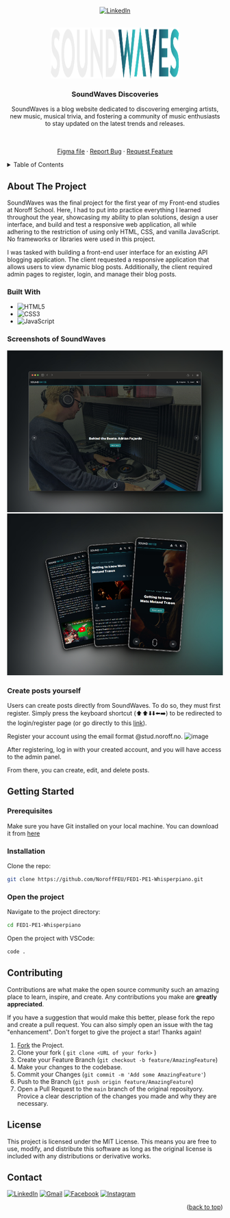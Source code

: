 <a name="readme-top"></a>

<div align="center">
  
[![LinkedIn][linkedin-shield]](https://www.linkedin.com/in/jes%C3%BAs-alberola-herrero-896b61189/)

  
</div>

<!-- PROJECT LOGO -->
<br />
<div align="center">
  <a href="https://norofffeu.github.io/FED1-PE1-Whisperpiano/index.html">
    <img src="assets/img/Logo dark.svg" alt="Logo" width="300" height="120">
  </a>

  <h3 align="center">SoundWaves Discoveries</h3>
  SoundWaves is a blog website dedicated to discovering emerging artists, new music, musical trivia, and fostering a community of music enthusiasts to stay updated on the latest trends and releases.
  <p align="center">
    <br />
    <br />
    <a href="https://www.figma.com/design/icOQurLxi4fCyjSKZn8VXA/Project-Exam-1?node-id=0-1&t=nIops3KnVHC7UOJP-1">Figma file</a>
    ·
    <a href="https://github.com/NoroffFEU/FED1-PE1-Whisperpiano/issues">Report Bug</a>
    ·
    <a href="https://github.com/NoroffFEU/FED1-PE1-Whisperpiano/issues">Request Feature</a>
  </p>
</div>

<!-- TABLE OF CONTENTS -->
<details>
  <summary>Table of Contents</summary>
  <ol>
    <li>
      <a href="#about-the-project">About The Project</a>
      <ul>
        <li><a href="#built-with">Built With</a></li>
        <li><a href="#screenshots-of-soundwaves">Screenshots of SoundWaves</a></li>
        <li><a href="#create-posts-yourself">Create posts yourself</a></li>
      </ul>
    </li>
    <li>
      <a href="#getting-started">Getting Started</a>
      <ul>
        <li><a href="#prerequisites">Prerequisites</a></li>
        <li><a href="#installation">Installation</a></li>
        <li><a href="#open-the-project">Open the project</a></li>
      </ul>
    </li>
    <li><a href="#contributing">Contributing</a></li>
    <li><a href="#license">License</a></li>
    <li><a href="#contact">Contact</a></li>
  </ol>
</details>

<!-- ABOUT THE PROJECT -->
## About The Project

SoundWaves was the final project for the first year of my Front-end studies at Noroff School. Here, I had to put into practice everything I learned throughout the year, showcasing my ability to plan solutions, design a user interface, and build and test a responsive web application, all while adhering to the restriction of using only HTML, CSS, and vanilla JavaScript. No frameworks or libraries were used in this project.

I was tasked with building a front-end user interface for an existing API blogging application. The client requested a responsive application that allows users to view dynamic blog posts. Additionally, the client required admin pages to register, login, and manage their blog posts.

### Built With

* ![HTML5](https://img.shields.io/badge/html5-%23E34F26.svg?style=for-the-badge&logo=html5&logoColor=white)
* ![CSS3](https://img.shields.io/badge/css3-%231572B6.svg?style=for-the-badge&logo=css3&logoColor=white)
* ![JavaScript](https://img.shields.io/badge/javascript-%23323330.svg?style=for-the-badge&logo=javascript&logoColor=%23F7DF1E)

### Screenshots of SoundWaves

![Desktop screenshot](https://github.com/NoroffFEU/FED1-PE1-Whisperpiano/blob/main/assets/img/sw_desktop_small.jpg)
![Mobile schreenshots](https://github.com/NoroffFEU/FED1-PE1-Whisperpiano/blob/main/assets/img/sw_mobile_small.jpg)

### Create posts yourself

Users can create posts directly from SoundWaves. To do so, they must first register. Simply press the keyboard shortcut (⬆️⬆️⬇️⬇️⬅️➡️) to be redirected to the login/register page (or go directly to this [link](https://norofffeu.github.io/FED1-PE1-Whisperpiano/account/register.html)).

Register your account using the email format @stud.noroff.no.
![image](https://github.com/NoroffFEU/FED1-PE1-Whisperpiano/assets/127695115/aaca6ac1-dad3-4831-b211-a7159e29a424)


After registering, log in with your created account, and you will have access to the admin panel. 

From there, you can create, edit, and delete posts.

<!-- GETTING STARTED -->
## Getting Started

### Prerequisites

Make sure you have Git installed on your local machine. You can download it from [here](https://git-scm.com/downloads)

### Installation

Clone the repo:
   ```sh
   git clone https://github.com/NoroffFEU/FED1-PE1-Whisperpiano.git
   ```
### Open the project

Navigate to the project directory:
   ```sh
   cd FED1-PE1-Whisperpiano
   ```

Open the project with VSCode:
   ```sh
   code .
   ```

<!-- CONTRIBUTING -->
## Contributing

Contributions are what make the open source community such an amazing place to learn, inspire, and create. Any contributions you make are **greatly appreciated**.

If you have a suggestion that would make this better, please fork the repo and create a pull request. You can also simply open an issue with the tag "enhancement".
Don't forget to give the project a star! Thanks again!

1. [Fork](https://github.com/NoroffFEU/FED1-PE1-Whisperpiano/fork) the Project.
2. Clone your fork ( `git clone <URL of your fork>` )
3. Create your Feature Branch (`git checkout -b feature/AmazingFeature`)
4. Make your changes to the codebase.
5. Commit your Changes (`git commit -m 'Add some AmazingFeature'`)
6. Push to the Branch (`git push origin feature/AmazingFeature`)
7. Open a Pull Request to the `main` branch of the original reposityory. Provice a clear description of the changes you made and why they are necessary.

<!-- LICENSE -->
## License

This project is licensed under the MIT License. This means you are free to use, modify, and distribute this software as long as the original license is included with any distributions or derivative works.

<!-- CONTACT -->
## Contact

[![LinkedIn](https://img.shields.io/badge/linkedin-%230077B5.svg?style=for-the-badge&logo=linkedin&logoColor=white)](https://www.linkedin.com/in/jes%C3%BAs-alberola-herrero-896b61189/) 
[![Gmail](https://img.shields.io/badge/Gmail-D14836?style=for-the-badge&logo=gmail&logoColor=white)](mailto:jesusalberola90@gmail.com) 
[![Facebook](https://img.shields.io/badge/Facebook-%231877F2.svg?style=for-the-badge&logo=Facebook&logoColor=white)](https://www.facebook.com/jesus.alberolaherrero/) 
[![Instagram](https://img.shields.io/badge/Instagram-%23E4405F.svg?style=for-the-badge&logo=Instagram&logoColor=white)](https://www.instagram.com/whispers_piano/)


<p align="right">(<a href="#readme-top">back to top</a>)</p>


<!-- MARKDOWN LINKS & IMAGES -->
<!-- https://www.markdownguide.org/basic-syntax/#reference-style-links -->
[contributors-shield]: https://img.shields.io/github/contributors/othneildrew/Best-README-Template.svg?style=for-the-badge
[contributors-url]: https://github.com/othneildrew/Best-README-Template/graphs/contributors
[forks-shield]: https://img.shields.io/github/forks/othneildrew/Best-README-Template.svg?style=for-the-badge
[forks-url]: https://github.com/othneildrew/Best-README-Template/network/members
[stars-shield]: https://img.shields.io/github/stars/othneildrew/Best-README-Template.svg?style=for-the-badge
[stars-url]: https://github.com/othneildrew/Best-README-Template/stargazers
[issues-shield]: https://img.shields.io/github/issues/othneildrew/Best-README-Template.svg?style=for-the-badge
[issues-url]: https://github.com/othneildrew/Best-README-Template/issues
[license-shield]: https://img.shields.io/github/license/othneildrew/Best-README-Template.svg?style=for-the-badge
[license-url]: https://github.com/othneildrew/Best-README-Template/blob/master/LICENSE.txt
[linkedin-shield]: https://img.shields.io/badge/-LinkedIn-black.svg?style=for-the-badge&logo=linkedin&colorB=555
[linkedin-url]: https://linkedin.com/in/othneildrew
[product-screenshot]: images/screenshot.png
[Next.js]: https://img.shields.io/badge/next.js-000000?style=for-the-badge&logo=nextdotjs&logoColor=white
[Next-url]: https://nextjs.org/
[React.js]: https://img.shields.io/badge/React-20232A?style=for-the-badge&logo=react&logoColor=61DAFB
[React-url]: https://reactjs.org/
[Vue.js]: https://img.shields.io/badge/Vue.js-35495E?style=for-the-badge&logo=vuedotjs&logoColor=4FC08D
[Vue-url]: https://vuejs.org/
[Angular.io]: https://img.shields.io/badge/Angular-DD0031?style=for-the-badge&logo=angular&logoColor=white
[Angular-url]: https://angular.io/
[Svelte.dev]: https://img.shields.io/badge/Svelte-4A4A55?style=for-the-badge&logo=svelte&logoColor=FF3E00
[Svelte-url]: https://svelte.dev/
[Laravel.com]: https://img.shields.io/badge/Laravel-FF2D20?style=for-the-badge&logo=laravel&logoColor=white
[Laravel-url]: https://laravel.com
[Bootstrap.com]: https://img.shields.io/badge/Bootstrap-563D7C?style=for-the-badge&logo=bootstrap&logoColor=white
[Bootstrap-url]: https://getbootstrap.com
[JQuery.com]: https://img.shields.io/badge/jQuery-0769AD?style=for-the-badge&logo=jquery&logoColor=white
[JQuery-url]: https://jquery.com 
